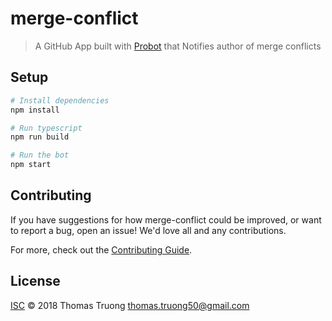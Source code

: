 # merge-conflict

> A GitHub App built with [Probot](https://github.com/probot/probot) that Notifies author of merge conflicts

## Setup

```sh
# Install dependencies
npm install

# Run typescript
npm run build

# Run the bot
npm start
```

## Contributing

If you have suggestions for how merge-conflict could be improved, or want to report a bug, open an issue! We'd love all and any contributions.

For more, check out the [Contributing Guide](CONTRIBUTING.md).

## License

[ISC](LICENSE) © 2018 Thomas Truong <thomas.truong50@gmail.com>
